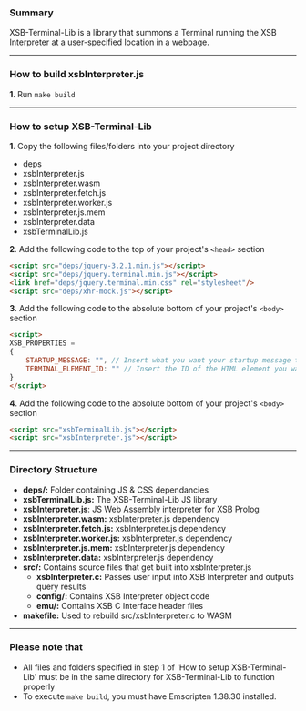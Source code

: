### Summary
XSB-Terminal-Lib is a library that summons a Terminal running the XSB Interpreter at a user-specified location in a webpage. 

------------------------
### How to build xsbInterpreter.js

**1**. Run `make build`

------------------------
### How to setup XSB-Terminal-Lib

**1**. Copy the following files/folders into your project directory

* deps
* xsbInterpreter.js
* xsbInterpreter.wasm
* xsbInterpreter.fetch.js
* xsbInterpreter.worker.js
* xsbInterpreter.js.mem
* xsbInterpreter.data
* xsbTerminalLib.js

**2**. Add the following code to the top of your project's `<head>` section

```html
<script src="deps/jquery-3.2.1.min.js"></script>
<script src="deps/jquery.terminal.min.js"></script>
<link href="deps/jquery.terminal.min.css" rel="stylesheet"/>
<script src="deps/xhr-mock.js"></script>
```

**3**. Add the following code to the absolute bottom of your project's `<body>` section

```html
<script>
XSB_PROPERTIES = 
{
	STARTUP_MESSAGE: "", // Insert what you want your startup message to be here
	TERMINAL_ELEMENT_ID: "" // Insert the ID of the HTML element you want the terminal to reside in here
}
</script>
```

**4**. Add the following code to the absolute bottom of your project's `<body>` section

```html
<script src="xsbTerminalLib.js"></script>
<script src="xsbInterpreter.js"></script>
```

------------------------
### Directory Structure

* **deps/:** Folder containing JS & CSS dependancies
* **xsbTerminalLib.js:** The XSB-Terminal-Lib JS library
* **xsbInterpreter.js**: JS Web Assembly interpreter for XSB Prolog
* **xsbInterpreter.wasm:** xsbInterpreter.js dependency
* **xsbInterpreter.fetch.js:** xsbInterpreter.js dependency
* **xsbInterpreter.worker.js:** xsbInterpreter.js dependency
* **xsbInterpreter.js.mem:** xsbInterpreter.js dependency
* **xsbInterpreter.data:** xsbInterpreter.js dependency
* **src/:** Contains source files that get built into xsbInterpreter.js
	* **xsbInterpreter.c:** Passes user input into XSB Interpreter and outputs query results
	* **config/:** Contains XSB Interpreter object code
	* **emu/:** Contains XSB C Interface header files
* **makefile:** Used to rebuild src/xsbInterpreter.c to WASM
	

------------------------
### Please note that
* All files and folders specified in step 1 of 'How to setup XSB-Terminal-Lib' must be in the same directory for XSB-Terminal-Lib to function properly
* To execute `make build`, you must have Emscripten 1.38.30 installed.
